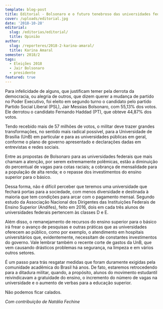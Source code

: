 ```yaml
---
template: blog-post
title: Editorial - Bolsonaro e o futuro tenebroso das universidades federais
cover: /uploads/editorial.jpg
date: '2018-10-28'
editorial:
  slug: /editorias/editorial/
  title: Opinião
author:
  slug: /reporteres/2018-2-karina-amaral/
  title: Karina Amaral
semester: 2018/2
tags:
  - Eleições 2018
  - Jair Bolsonaro
  - presidente
featured: true
---
```

Para infelicidade de alguns, que justificam temer pela derrota da democracia, ou alegria de outros, que dizem querer a mudança de partido no Poder Executivo, foi eleito em segundo turno o candidato pelo partido Partido Social Liberal (PSL), Jair Messias Bolsonaro, com 55,13% dos votos. Ele derrotou o candidato Fernando Haddad (PT), que obteve 44,87% dos votos. 

Tendo recebido mais de 57 milhões de votos, o militar deve trazer grandes transformações, no sentido mais radical possível, para a Universidade de Brasília (UnB) em particular e para as universidades públicas em geral, conforme o plano de governo apresentado e declarações dadas em entrevistas e redes sociais.

Entre as propostas de Bolsonaro para as universidades federais que mais chamam a atenção, por serem extremamente polêmicas, estão a diminuição do percentual de vagas para cotas raciais; a cobrança de mensalidade para a população de alta renda; e o repasse dos investimentos do ensino superior para o básico.

Dessa forma, não é difícil perceber que teremos uma universidade que fechará portas para a sociedade, com menos diversidade e destinada à maioria que tem condições para arcar com o pagamento mensal. Segundo estudo da Associação Nacional dos Dirigentes das Instituições Federais de Ensino Superior (Andifes), feito em 2016, dois em cada três alunos de universidades federais pertencem às classes D e E.

Além disso, o remanejamento de recursos do ensino superior para o básico irá frear o avanço de pesquisas e outras práticas que as universidades oferecem ao público, como por exemplo, o atendimento em hospitais universitários que, evidentemente, necessitam de constantes investimentos do governo. Vale lembrar também o recente corte de gastos da UnB, que vem causando drásticos problemas na segurança, na limpeza e em vários outros setores.   

É um passo para trás resgatar medidas que foram duramente exigidas pela comunidade acadêmica do Brasil há anos. De fato, estaremos retrocedendo para a ditadura militar, quando, a propósito, alunos do movimento estudantil reivindicavam a gratuidade do ensino, o incremento do número de vagas na universidade e o aumento de verbas para a educação superior. 

Não podemos ficar calados.

_Com contribuição de Natália Fechine_

